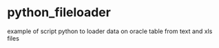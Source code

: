 # python_fileloader
example of script python to loader data on oracle table from text and xls files

